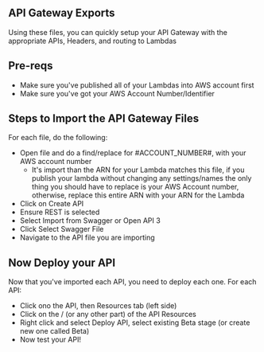 ## API Gateway Exports
Using these files, you can quickly setup your API Gateway with the appropriate APIs, Headers, and routing to Lambdas

## Pre-reqs
* Make sure you've published all of your Lambdas into AWS account first
* Make sure you've got your AWS Account Number/Identifier

## Steps to Import the API Gateway Files
For each file, do the following:
* Open file and do a find/replace for #ACCOUNT_NUMBER#, with your AWS account number
    * It's import than the ARN for your Lambda matches this file, if you publish your lambda without changing any settings/names the only thing you should have to replace is your AWS Account number, otherwise, replace this entire ARN with your ARN for the Lambda
* Click on Create API
* Ensure REST is selected
* Select Import from Swagger or Open API 3
* Click Select Swagger File
* Navigate to the API file you are importing

## Now Deploy your API
Now that you've imported each API, you need to deploy each one.
For each API:
* Click ono the API, then Resources tab (left side)
* Click on the / (or any other part) of the API Resources
* Right click and select Deploy API, select existing Beta stage (or create new one called Beta)
* Now test your API!